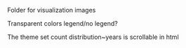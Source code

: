 Folder for visualization images

Transparent colors legend/no legend?

The theme set count distribution~years is scrollable in html

